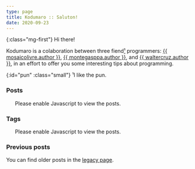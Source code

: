 ```yaml
---
type: page
title: Kodumaro :: Saluton!
date: 2020-09-23
---
```


{:class="mg-first"} Hi there!

Kodumaro is a colaboration between three fiend[¹](#pun) programmers:
<a href="{{{ mosaicolivre.url }}}">{{ mosaicolivre.author }}</a>,
<a href="{{{ montegasppa.url }}}">{{ montegasppa.author }}</a>,
and <a href="{{{ waltercruz.url }}}">{{ waltercruz.author }}</a>,
in an effort to offer you some interesting tips about programming.

{:id="pun" :class="small"} ¹I like the pun.

### Posts

<ul id="postsList">
  <noscript>Please enable Javascript to view the posts.</noscript>
</ul>

### Tags

<ul id="tagsList">
  <noscript>Please enable Javascript to view the posts.</noscript>
</ul>

### Previous posts

You can find older posts in the [legacy page](/legacy.html).

<script>
  var urlParams = new URLSearchParams(window.location.search)
  var currentTag = urlParams.get('tag')

  if (currentTag) {
    $('#posts').text('Posts at ')
    $('#posts').append('<code>' + currentTag + '</code>')
    $('#postsList').append('<li><a href="/">Back home</a></li>')
    $.getJSON('/tags/' + currentTag + '.json', function(posts) {
      for (var post of posts) {
        $('#postsList').append(
          '<li><small>[' + post.date + ']</small> <a href="' + post.url + '">' + post.title + '</a></li>'
        )
      }
    })

  } else {
    $('#posts').text('Latest posts')
    $.getJSON('/posts.json', function(posts) {
      for (var post of posts) {
        $('#postsList').append(
          '<li><small>[' + post.date + ']</small> <a href="' + post.url + '">' + post.title + '</a></li>'
        )
      }
    })
  }

  $.getJSON('/tags.json', function(tags) {
    for (var tag of tags) {
      $('#tagsList').append('<li><a href="/?tag=' + tag + '"><code>' + tag + '</code></a></li>')
    }
  })
</script>
